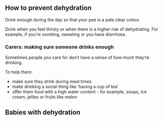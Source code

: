 ## How to prevent dehydration

Drink enough during the day so that your pee is a pale clear colour.

Drink when you feel thirsty or when there is a higher risk of dehydrating. For example, if you’re vomiting, sweating or you have diarrhoea.

### Carers: making sure someone drinks enough

Sometimes people you care for don’t have a sense of how much they’re drinking.

To help them:

- make sure they drink during meal times
- make drinking a social thing like ‘having a cup of tea’
- offer them food with a high water content - for example, soups, ice cream, jellies or fruits like melon

## Babies with dehydration

